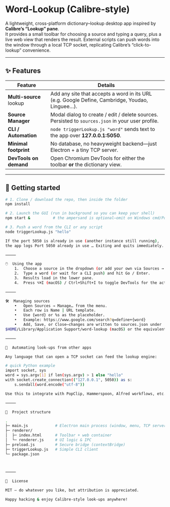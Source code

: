 # Word-Lookup (Calibre-style)

A lightweight, cross-platform dictionary–lookup desktop app inspired by **Calibre’s “Lookup” pane**.  
It provides a small toolbar for choosing a source and typing a query, plus a live web view that renders
the result.  External scripts can push words into the window through a local TCP socket, replicating
Calibre’s “click-to-lookup” convenience.

---

## ✨  Features

| Feature | Details |
|---------|---------|
| **Multi-source** lookup | Add any site that accepts a word in its URL (e.g. Google Define, Cambridge, Youdao, Linguee…). |
| **Source Manager**      | Modal dialog to create / edit / delete sources. Persisted to `sources.json` in your user profile. |
| **CLI / Automation**    | `node triggerLookup.js "word"` sends text to the app over **127.0.0.1:5050**. |
| **Minimal footprint**   | No database, no heavyweight backend—just Electron + a tiny TCP server. |
| **DevTools on demand**  | Open Chromium DevTools for either the toolbar **or** the dictionary view. |

---

## 🚀  Getting started

```bash
# 1. Clone / download the repo, then inside the folder
npm install

# 2. Launch the GUI (run in background so you can keep your shell)
npm start &          # the ampersand is optional—omit on Windows cmd/PowerShell

# 3. Push a word from the CLI or any script
node triggerLookup.js "hello"

If the port 5050 is already in use (another instance still running),
the app logs Port 5050 already in use … Exiting and quits immediately.

⸻

🖱️  Using the app
	1.	Choose a source in the dropdown (or add your own via Sources → Manage…).
	2.	Type a word (or wait for a CLI push) and hit Go / Enter.
	3.	Results load in the lower pane.
	4.	Press ⌥⌘I (macOS) / Ctrl+Shift+I to toggle DevTools for the active pane.

⸻

🛠️  Managing sources
	•	Open Sources → Manage… from the menu.
	•	Each row is Name | URL template.
	•	Use {word} or %s as the placeholder.
	•	Example: https://www.google.com/search?q=define+{word}
	•	Add, Save, or Close—changes are written to sources.json under
$HOME/Library/Application Support/word-lookup (macOS) or the equivalent OS directory.

⸻

📡  Automating look-ups from other apps

Any language that can open a TCP socket can feed the lookup engine:

# quick Python example
import socket, sys
word = sys.argv[1] if len(sys.argv) > 1 else "hello"
with socket.create_connection(("127.0.0.1", 5050)) as s:
    s.sendall(word.encode("utf-8"))

Use this to integrate with PopClip, Hammerspoon, Alfred workflows, etc.

⸻

🧱  Project structure

.
├─ main.js            # Electron main process (window, menu, TCP server)
├─ renderer/
│  ├─ index.html      # Toolbar + web container
│  └─ renderer.js     # UI logic & IPC
├─ preload.js         # Secure bridge (contextBridge)
├─ triggerLookup.js   # Simple CLI client
└─ package.json



⸻

📝  License

MIT — do whatever you like, but attribution is appreciated.

Happy hacking & enjoy Calibre-style look-ups anywhere!

